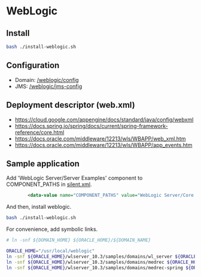 # WebLogic

## Install

```bash
bash ./install-weblogic.sh
```

## Configuration

- Domain: [/weblogic/config](/weblogic/config)
- JMS: [/weblogic/jms-config](/weblogic/jms-config)

## Deployment descriptor (web.xml)

- https://cloud.google.com/appengine/docs/standard/java/config/webxml
- https://docs.spring.io/spring/docs/current/spring-framework-reference/core.html
- https://docs.oracle.com/middleware/12213/wls/WBAPP/web_xml.htm
- https://docs.oracle.com/middleware/12213/wls/WBAPP/app_events.htm

## Sample application

Add 'WebLogic Server/Server Examples' component to COMPONENT_PATHS in [silent.xml](/weblogic/silent.xml).

```xml
        <data-value name="COMPONENT_PATHS" value="WebLogic Server/Core Application Server|WebLogic Server/Administration Console|WebLogic Server/Configuration Wizard and Upgrade Framework|WebLogic Server/Web 2.0 HTTP Pub-Sub Server|WebLogic Server/WebLogic JDBC Drivers|WebLogic Server/Third Party JDBC Drivers|WebLogic Server/WebLogic Server Clients|WebLogic Server/WebLogic Web Server Plugins|WebLogic Server/UDDI and Xquery Support|WebLogic Server/Server Examples" />
```

And then, install weblogic.

```bash
bash ./install-weblogic.sh
```

For convenience, add symbolic links.

```bash
# ln -snf ${DOMAIN_HOME} ${ORACLE_HOME}/${DOMAIN_NAME}

ORACLE_HOME="/usr/local/weblogic"
ln -snf ${ORACLE_HOME}/wlserver_10.3/samples/domains/wl_server ${ORACLE_HOME}/wl_server
ln -snf ${ORACLE_HOME}/wlserver_10.3/samples/domains/medrec ${ORACLE_HOME}/medrec
ln -snf ${ORACLE_HOME}/wlserver_10.3/samples/domains/medrec-spring ${ORACLE_HOME}/medrec-spring
```
